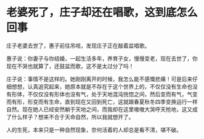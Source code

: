 老婆死了，庄子却还在唱歌，这到底怎么回事
====
庄子老婆去世了，惠子前往吊唁，发现庄子正在敲着盆唱歌。

惠子说：你妻子与你结婚，一起生活多年，养育子女，慢慢变老，现在去世了，你现在不哭也就算了，还鼓盆而歌，这不是太过分了吗！

庄子说：事情不是这样的。她刚刚离开的时候，我怎么能不感慨悲痛！可是后来仔细想想，认真追究起来，她原本就是不存在于这个世界上的，不仅仅没有生命也没有形体，不仅仅没有形体也没有气，处于天地混沌恍惚之间，然后变而有气，气变而有形，形变而有生命，直到现在又回到死亡，这就跟春夏秋冬四季变换运行一样自然。现在她人已经安然躺于天地之间，而我却在这里嗷嗷大哭呼天抢地，这又成了什么样子？想来不合于天命自然，所以我就想开了。

人的生死，本来只是一种自然现象，奈何活着的人却总是看不清，堪不破。